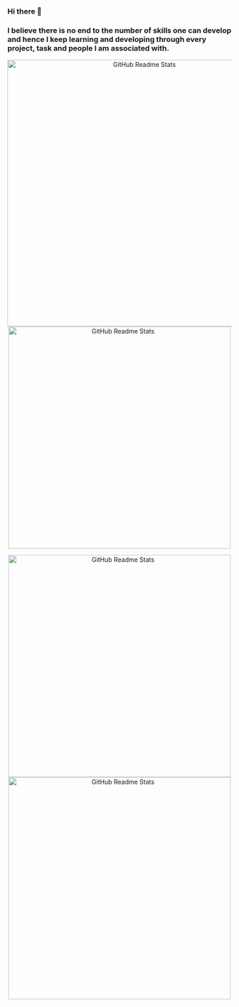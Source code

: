### Hi there 👋

### I believe there is no end to the number of skills one can develop and hence I keep learning and developing through every project, task and people I am associated with.

<p align="center">
 <img width="600px" src="https://github-readme-stats.vercel.app/api?username=vrdhoke&show_icons=true&theme=gruvbox" align="center" alt="GitHub Readme Stats" />
 <img width="500px" src="https://raw.githubusercontent.com/abhisheknaiidu/abhisheknaiidu/master/code.gif" align="center" alt="GitHub Readme Stats" />

<p align="center">
 <img width="500px" src="https://github-readme-stats.vercel.app/api/top-langs/?username=vrdhoke&langs_count=8" align="center" alt="GitHub Readme Stats" />
  <img width="500px" src="https://github-readme-stats.vercel.app/api/top-langs/?username=anuraghazra&layout=compact" align="center" alt="GitHub Readme Stats" />
</p>

</p>

